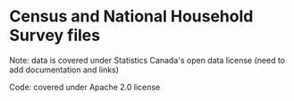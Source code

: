 # Census and National Household Survey files

Note: data is covered under Statistics Canada's open data license (need to add documentation and links)

Code: covered under Apache 2.0 license
